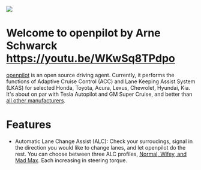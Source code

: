 [![](https://i.imgur.com/UetIFyH.jpg)](#)

Welcome to openpilot by Arne Schwarck
https://youtu.be/WKwSq8TPdpo
======

[openpilot](http://github.com/commaai/openpilot) is an open source driving agent. Currently, it performs the functions of Adaptive Cruise Control (ACC) and Lane Keeping Assist System (LKAS) for selected Honda, Toyota, Acura, Lexus, Chevrolet, Hyundai, Kia. It's about on par with Tesla Autopilot and GM Super Cruise, and better than [all other manufacturers](http://www.thedrive.com/tech/5707/the-war-for-autonomous-driving-part-iii-us-vs-germany-vs-japan).

Features
=======================

* Automatic Lane Change Assist (ALC): Check your surroudings, signal in the direction you would like to change lanes, and let openpilot do the rest. You can choose between three ALC profiles, [Normal, Wifey, and Mad Max](/openpilot/blob/release2/selfdrive/car/toyota/carstate.py#L145). Each increasing in steering torque.
